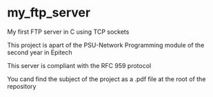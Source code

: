 # my_ftp_server
My first FTP server in C using TCP sockets

This project is apart of the PSU-Network Programming module of the second year in Epitech

This server is compliant with the RFC 959 protocol

You cand find the subject of the project as a .pdf file at the root of the repository
